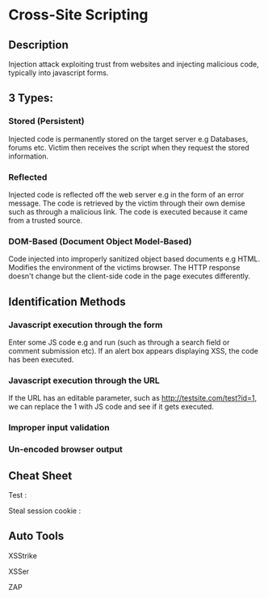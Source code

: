 # Cross-Site Scripting
## Description
Injection attack exploiting trust from websites and injecting malicious code, typically into javascript forms.

## 3 Types:
### Stored (Persistent)
Injected code is permanently stored on the target server e.g Databases, forums etc.
Victim then receives the script when they request the stored information.

### Reflected
Injected code is reflected off the web server e.g in the form of an error message.
The code is retrieved by the victim through their own demise such as through a malicious link.
The code is executed because it came from a trusted source.

### DOM-Based (Document Object Model-Based)
Code injected into improperly sanitized object based documents e.g HTML.
Modifies the environment of the victims browser. 
The HTTP response doesn't change but the client-side code in the page executes differently. 

## Identification Methods
### Javascript execution through the form
Enter some JS code e.g <script>alert(‘XSS’)</script> and run (such as through a search field or comment submission etc). If an alert box appears displaying XSS, the code has been executed.

### Javascript execution through the URL
If the URL has an editable parameter, such as http://testsite.com/test?id=1, we can replace the 1 with JS code and see if it gets executed.

### Improper input validation

### Un-encoded browser output 

## Cheat Sheet

Test : <script>alert(‘XSS’)</script>

Steal session cookie : <script>alert(document.cookie)</script>

## Auto Tools
XSStrike

XSSer

ZAP


